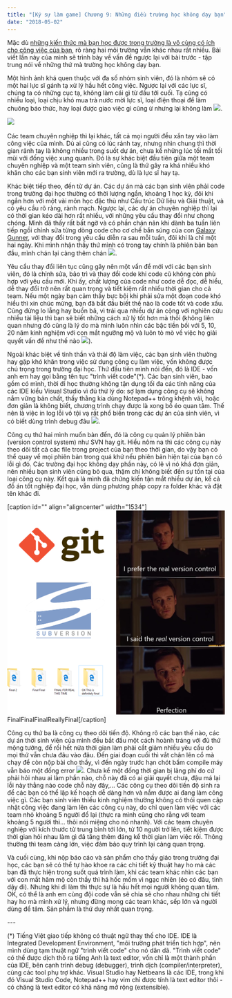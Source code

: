 ```yaml
---
title: "[Ký sự làm game] Chương 9: Những điều trường học không dạy bạn"
date: "2018-05-02"
---
```


Mặc dù [những kiến thức mà bạn học được trong trường là vô cùng có ích cho công việc của bạn](http://tongtunggiang.com/vi/2018/03/24/ky-su-lam-game-chuong-8-truong-hoc-va-cong-viec-gan-nhau-hon-ban-nghi/), rõ ràng hai môi trường vẫn khác nhau rất nhiều. Bài viết lần này của mình sẽ trình bày về vấn đề ngược lại với bài trước - tập trung nói về những thứ mà trường học không dạy bạn.

Một hình ảnh khá quen thuộc với đa số nhóm sinh viên, đó là nhóm sẽ có một hai lực sĩ gánh tạ xử lý hầu hết công việc. Ngược lại với các lực sĩ, chúng ta có những cục tạ, không làm cái gì từ đầu tới cuối. Tạ cũng có nhiều loại, loại chịu khó mua trà nước mời lực sĩ, loại điện thoại để làm chuông báo thức, hay loại được giao việc gì cũng ừ nhưng lại không làm ![](assets/images/burn_joss_stick-e1507298028986.png).

![](https://i1.wp.com/whataftercollege.com/wp-content/uploads/2017/06/CrxDmsWW8AA5HTM.jpg?fit=700%2C525)

Các team chuyên nghiệp thì lại khác, tất cả mọi người đều xắn tay vào làm công việc của mình. Dù ai cũng có lúc rảnh tay, nhưng nhìn chung thì thời gian rảnh tay là không nhiều trong suốt dự án, chưa kể những lúc tối mắt tối mũi với đống việc xung quanh. Đó là sự khác biệt đầu tiên giữa một team chuyên nghiệp và một team sinh viên, cũng là thứ gây ra khá nhiều khó khăn cho các bạn sinh viên mới ra trường, dù là lực sĩ hay tạ.

Khác biệt tiếp theo, đến từ dự án. Các dự án mà các bạn sinh viên phải code trong trường đại học thường có thời lượng ngắn, khoảng 1 học kỳ, đôi khi ngắn hơn với một vài môn học đặc thù như Cấu trúc Dữ liệu và Giải thuật, và có yêu cầu rõ ràng, rành mạch. Ngược lại, các dự án chuyên nghiệp thì lại có thời gian kéo dài hơn rất nhiều, với những yêu cầu thay đổi như chong chóng. Mình đã thấy rất bất ngờ và có phần chán nản khi dành ba tuần liên tiếp ngồi chỉnh sửa từng dòng code cho cơ chế bắn súng của con [Galaxy Gunner](https://play.google.com/store/apps/details?id=com.galaxy.gun&hl=vi), với thay đổi trong yêu cầu diễn ra sau mỗi tuần, đôi khi là chỉ một hai ngày. Khi mình nhận thấy thứ mình có trong tay chính là phiên bản ban đầu, mình chán lại càng thêm chán ![](assets/images/too_sad-e1507297889687.png).

Yêu cầu thay đổi liên tục cũng gây nên một vấn đề mới với các bạn sinh viên, đó là chỉnh sửa, bảo trì và thay đổi code khi code cũ không còn phù hợp với yêu cầu mới. Khi ấy, chất lượng của code như code dễ đọc, dễ hiểu, dễ thay đổi trở nên rất quan trọng và tiết kiệm rất nhiều thời gian cho cả team. Nếu một ngày bạn cảm thấy bực bội khi phải sửa một đoạn code khó hiểu thì xin chúc mừng, bạn đã bắt đầu biết thế nào là code tốt và code xấu. Cũng đừng lo lẵng hay buồn bã, vì trải qua nhiều dự án cộng với nghiên cứu nhiều tài liệu thì bạn sẽ biết những cách xử lý tốt hơn mà thôi (không liên quan nhưng đó cũng là lý do mà mình luôn nhìn các bậc tiền bối với 5, 10, 20 năm kinh nghiệm với con mắt ngưỡng mộ và luôn tò mò về việc họ giải quyết vấn đề như thế nào ![](assets/images/beauty-e1507298864302.png)).

Ngoài khác biệt về tinh thần và thái độ làm việc, các bạn sinh viên thường hay gặp khó khăn trong việc sử dụng công cụ làm việc, vốn không được chú trọng trong trường đại học. Thứ đầu tiên mình nói đến, đó là IDE - vốn anh em hay gọi bằng tên tục "trình viết code"(\*). Các bạn sinh viên, bao gồm có mình, thời đi học thường không tận dụng tối đa các tính năng của các IDE kiểu Visual Studio vì đủ thứ lý do: sợ lạm dụng công cụ sẽ không nắm vững bản chất, thấy thằng kia dùng Notepad++ trông khệnh vãi, hoặc đơn giản là không biết, chương trình chạy được là xong bố éo quan tâm. Thế nên là việc in log lỗi vô tội vạ rất phổ biến trong các dự án của sinh viên, vì có biết dùng trình debug đâu ![](assets/images/sweat-e1507297981554.png).

Công cụ thứ hai mình muốn bàn đến, đó là công cụ quản lý phiên bản (version control system) như SVN hay git. Hiểu nôm na thì các công cụ này theo dõi tất cả các file trong project của bạn theo thời gian, do vậy bạn có thể quay về mọi phiên bản trong quá khứ nếu phiên bản hiện tại của bạn có lỗi gì đó. Các trường đại học không dạy phần này, có lẽ vì nó khá đơn giản, nên nhiều bạn sinh viên cũng bỏ qua, thậm chí không biết đến sự tồn tại của loại công cụ này. Kết quả là mình đã chứng kiến tận mắt nhiều dự án, kể cả đồ án tốt nghiệp đại học, vẫn dùng phương pháp copy ra folder khác và đặt tên khác đi.

\[caption id="" align="aligncenter" width="1534"\]![](assets/images/05b6u19pseoz.png) FinalFinalFinalReallyFinal\[/caption\]

Công cụ thứ ba là công cụ theo dõi tiến độ. Không rõ các bạn thế nào, các dự án thời sinh viên của mình đều bắt đầu một cách hoành tráng với đủ thứ mộng tưởng, để rồi hết nửa thời gian làm phải cắt giảm nhiều yêu cầu do mọi thứ vẫn chưa đâu vào đâu. Đến giai đoạn cuối thì vắt chân lên cổ mà chạy để còn nộp bài cho thầy, vì đến ngày trước hạn chót bấm compile máy vẫn báo một đống error ![](assets/images/ah-e1507817083610.png). Chưa kể một đống thời gian bị lãng phí do cứ phải hỏi nhau ai làm phần nào, chỗ này đã có ai giải quyết chưa, đậu má lại lỗi này thằng nào code chỗ này đây,... Các công cụ theo dõi tiến độ sinh ra để các bạn có thể lập kế hoạch dễ dàng hơn và nắm được ai đang làm công việc gì. Các bạn sinh viên thiếu kinh nghiệm thường không có thói quen cập nhật công việc đang làm lên các công cụ này, do chỉ quen làm việc với các team nhỏ khoảng 5 người đổ lại (thực ra mình cũng cho rằng với team khoảng 5 người thì... thôi nói miệng cho nó nhanh). Với các team chuyên nghiệp với kích thước từ trung bình tới lớn, từ 10 người trở lên, tiết kiệm được thời gian hỏi nhau làm gì đã tăng thêm đáng kể thời gian làm việc rồi. Thông thường thì team càng lớn, việc đảm bảo quy trình lại càng quan trọng.

Và cuối cùng, khi nộp báo cáo và sản phẩm cho thầy giáo trong trường đại học, các bạn sẽ có thể tự hào khoe ra các chi tiết kỹ thuật hay ho mà các bạn đã thực hiện trong suốt quá trình làm, khi các team khác nhìn các bạn với con mắt hâm mộ còn thầy thì há hốc mồm vì ngạc nhiên (éo có đâu, tỉnh dậy đi). Nhưng khi đi làm thì thực sự là hầu hết mọi người không quan tâm. OK, có thể là anh em cùng đội code vẫn sẽ chia sẻ cho nhau những chi tiết hay ho mà mình xử lý, nhưng đừng mong các team khác, sếp lớn và người dùng để tâm. Sản phẩm là thứ duy nhất quan trọng.

\---

(\*) Tiếng Việt giao tiếp không có thuật ngữ thay thế cho IDE. IDE là Integrated Development Environment, "môi trường phát triển tích hợp", nên mình dùng tạm thuật ngữ "trình viết code" cho nó dân dã. "Trình viết code" có thể được dịch thô ra tiếng Anh là text editor, vốn chỉ là một thành phần của IDE, bên cạnh trình debug (debugger), trình dịch (compiler/interpreter), cùng các tool phụ trợ khác. Visual Studio hay Netbeans là các IDE, trong khi đó Visual Studio Code, Notepad++ hay vim chỉ được tính là text editor thôi - có chăng là text editor có khả năng mở rộng (extensible).
